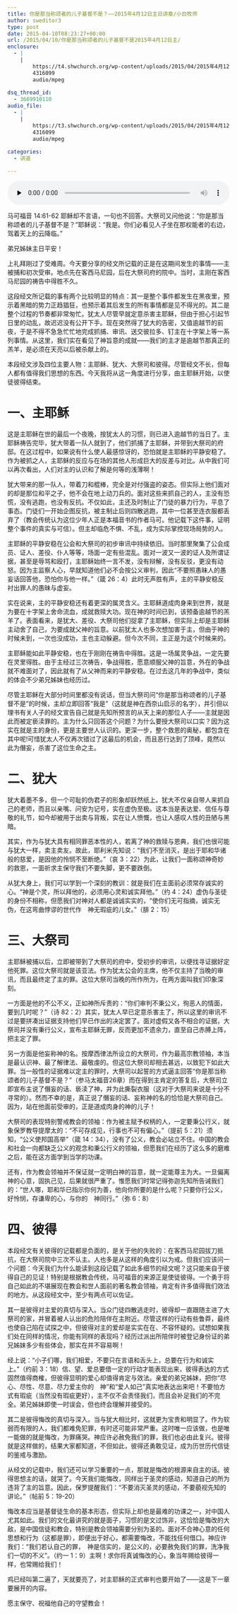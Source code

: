 ```yaml
---
title: 你是那当称颂者的儿子基督不是？——2015年4月12日主日讲章/小白牧师
author: sweditor3
type: post
date: 2015-04-10T08:23:27+00:00
url: /2015/04/10/你是那当称颂者的儿子基督不是2015年4月12日主/
enclosure:
  - |
    |
        https://t4.shwchurch.org/wp-content/uploads/2015/04/2015年4月12日讲道录音.mp3
        4316099
        audio/mpeg
        
dsq_thread_id:
  - 3669910110
audio_file:
  - |
    |
        https://t3.shwchurch.org/wp-content/uploads/2015/04/2015年4月12日讲道录音.mp3
        4316099
        audio/mpeg
        
categories:
  - 讲道

---
```

<audio class="wp-audio-shortcode" id="audio-12381-164" preload="none" style="width: 100%;" controls="controls"><source type="audio/mpeg" src="http://t5.shwchurch.org/wp-content/uploads/2015/04/2015年4月12日讲道录音.mp3?_=164" /><http://t5.shwchurch.org/wp-content/uploads/2015/04/2015年4月12日讲道录音.mp3></audio> 

马可福音 14:61-62 耶稣却不言语，一句也不回答。大祭司又问他说：“你是那当称颂者的儿子基督不是？”耶稣说：“我是。你们必看见人子坐在那权能者的右边，驾着天上的云降临。”

弟兄姊妹主日平安！

上礼拜刚过了受难周。今天要分享的经文所记载的正是在这期间发生的事情——主被捕和初次受审。地点先在客西马尼园，后在大祭司府的院中。当时，主刚在客西马尼园的祷告中得胜不久。

这段经文所记载的事有两个比较明显的特点：其一是整个事件都发生在黑夜里，预示着黑暗的势力正趋猖狂，也预示着其后发生的所有事情都是见不得光的。其二是整个过程的节奏都非常匆忙。犹太人尽管早就定意杀害主耶稣，但由于担心引起节日里的动乱，故迟迟没有公开下手。现在突然得了犹大的告密，又值逾越节的前夜，于是不得不急急忙忙地完成抓捕、审讯、送交彼拉多、钉主在十字架上等一系列事情。从这里，我们实在看见了神旨意的成就——我们的主才是逾越节那真正的羔羊，是必须在天亮以后被杀献上的。

本段经文涉及四位主要人物：主耶稣、犹大、大祭司和彼得。尽管经文不长，但每人都有值得我们思想的东西。今天我将从这一角度进行分享，由主耶稣开始，以使徒彼得结束。

# 一、主耶稣

这是主耶稣在世的最后一个夜晚，按犹太人的习惯，则已进入逾越节的当日了。主耶稣祷告完毕，犹大带着一队人就到了，他们抓捕了主耶稣，并带到大祭司的府邸。在这过程中，如果说有什么使人最感惊讶的，恐怕就是主耶稣的平静安稳了。作为被抓之人，主耶稣的反应与在场的其他人形成巨大的反差与对比。从中我们可以再次看出，人们对主的认识和了解是何等的浅薄啊！

犹大带来的那一队人，带着刀和棍棒，完全是对付强盗的姿态。但实际上他们面对的却是那位和平之子，他不会在地上动刀兵的。面对这些来抓自己的人，主没有恐慌，没有逃跑，也没有反抗。不仅如此，主还及时制止了门徒的暴力行为，平息了事态。门徒们一开始企图反抗，被主制止后则四散逃跑，其中一位甚至连衣服都丢弃了（教会传统认为这位少年人正是本福音书的作者马可。他记载下这件事，证明整个事件的真实与可信）。但主却临危不惧、不乱，成为实际掌控现场局势的人。

主耶稣的平静安稳在公会和大祭司的初步审讯中持续依旧。当时那里聚集了公会成员、证人、差役、仆人等等，场面一定有些混乱。面对一波又一波的证人及所谓证据，甚至是辱骂和殴打，主耶稣始终一言不发，没有辩解，没有反驳，更没有动怒。因为主监察人心，早就知道他们必不会按公义审判，因此“不要照愚昧人的愚妄话回答他，恐怕你与他一样。”（箴 26：4）此时无声胜有声，主的平静安稳反衬出罪人的愚昧与虚妄。

实在说来，主的平静安稳还有着更深的属灵含义。主耶稣道成肉身来到世界，就是为要在十字架上舍命流血，成就救赎大功。现在神的时间已到，该预备逾越节的羔羊了。表面看来，是犹大、差役、大祭司他们捉拿了主耶稣，但实际上却是主耶稣主动舍了自己，为要成就父神的旨意。以前犹太人也多次想加害于主，但由于神的时候未到，一次也没成功，主也主动躲避。但今次不同，主正是为这个时候来的。

主耶稣能如此平静安稳，也在于刚刚在祷告中得胜。这是一场属灵争战，一定先要在灵里得胜。由于主经过三次祷告，争战得胜，愿意顺服父神的旨意，外在的争战就不难面对了，因此就有了从父神而来的平静安稳。在过去这几年的争战中，类似的体会不少弟兄姊妹也经历过。

尽管主耶稣在大部分时间里都没有说话，但当大祭司问“你是那当称颂者的儿子基督不是”的时候，主却立即回答“我是”（这就是神在西奈山启示的名字），并引但以理书有关人子的经文宣告自己就是先知所预言的从天上来的那位人子——主就是因此而被定亵渎罪的。主为什么只回答这个问题？为什么要授大祭司以口实？因为这实在就是主的身份，更是主要世人认识的。更深一步，整个救恩的奥秘，都包含在其中呢!可惜犹太人不仅再次错过了这最后的机会，而且恶行达到了顶峰，竟然以此为僭妄，杀害了这位生命之主。

# 二、犹大

犹大着墨不多，但一个可耻的伪君子的形象却跃然纸上。犹大不仅亲自带人来抓自己的老师，而且以亲嘴、问安为记号，实在虚伪至极。这本当是表达爱、信任与尊敬的礼节，如今却被用于出卖与背叛，实在让人愤慨，也让人感叹人性的丑陋与黑暗。

其实，作为与犹大具有相同罪恶本性的人，若离了神的救赎与恩典，我们也很可能与犹大一样，卖主卖友。故此，耶利米先知说：“我们不至消灭，是出于耶和华诸般的慈爱，是因他的怜悯不至断绝。”（哀 3：22）为此，让我们一面称颂神奇妙的救恩，一面祈求主保守我们不要失脚，更不要跌倒。

从犹大身上，我们可以学到一个深刻的教训：就是我们在主面前必须常存诚实的心。“神是个灵，所以拜他的，必须用心灵和诚实拜他。”（约 4：24）虚伪与圣徒的身份不相称，但愿我们对神对人都是诚诚实实的，“使你们无可指摘，诚实无伪，在这弯曲悖谬的世代作　神无瑕疵的儿女。”（腓 2：15）

# 三、大祭司

主耶稣被捕以后，立即被带到了大祭司的府中，受初步的审讯，以便找寻证据好定他死罪。这位大祭司就是该亚法。作为犹太公会的主席，他不仅主持了当晚的审讯，而且最终定了主的罪。这位大祭司当晚的所作所为，在两方面叫我们印象深刻。
  
一方面是他的不公不义，正如神所斥责的：“你们审判不秉公义，徇恶人的情面，要到几时呢？”（诗 82：2）其实，犹太人早已定意杀害主了，所以这里的审讯不过是要拼凑出证据支持他们早已作出的决定罢了。面对虚假又各不相合的证据，大祭司并没有秉行公义，宣布主耶稣无罪，反而更加不遗余力，直至自己赤膊上阵，把主定了罪。

另一方面是他妄称神的名。按摩西律法所设立的大祭司，作为最高宗教领袖，本当是最认识神、最了解律法、最敬虔的。但这位大祭司却相去甚远，以致犯下如此大罪。当一般性的证据难以定主的罪时，大祭司以起誓的方式逼主回答“你是那当称颂者的儿子基督不是？”（参马太福音26章）而在得到主肯定的答复后，大祭司立即宣布主说了僭妄的话、亵渎了神，并为此撕裂衣服（这对于大祭司来说是十分不寻常的）。然而不幸的是，真正说了僭妄的话、妄称神的名的恰恰是大祭司自己。因为，站在他面前受审的，正是道成肉身的神的儿子！

大祭司的表现特别警戒教会的领袖：作为被主赋予权柄的人，一定要秉公行义，就象保罗教导提摩太的：“不可存成见，行事也不可有偏心。”（提前 5：21）须知，“公义使邦国高举”（箴 14：34），没有了公义，教会必站立不住。中国的教会和社会一向都缺乏公义的观念和秉公行义的领袖，但愿我们在经历了这么多的磨难之后，能在这方面学到当学的功课。

还有，作为教会领袖并不保证就一定明白神的旨意，就一定能尊主为大。一旦偏离神的心意，固执己见，后果就很严重了。惟愿我们时常记得弥迦先知所告诫我们的：“世人哪，耶和华已指示你何为善，他向你所要的是什么呢？只要你行公义，好怜悯，存谦卑的心，与你的　神同行。”（弥 6：8）

# 四、彼得

本段经文有关彼得的记载都是负面的，是关于他的失败的：在客西马尼园拔刀抵抗，在大祭司院中三次不认主。人也多是从这样的角度引以为戒。但我们应该问一个问题：今天我们为什么能读到这段记载了如此多细节的经文呢？这只能来自于彼得自己的见证！特别是根据教会传统，马可福音的来源正是使徒彼得。一个勇于将自己如此的不堪展现在教会和世人面前的著名教会领袖，肯定有许多值得我们效法的地方。从这段经文中，至少有两点可以佐证。

其一是彼得对主爱的真切与深入。当众门徒四散逃走时，彼得却一直跟随主进了大祭司的家，并冒着被人认出的危险陪伴在主附近。尽管这样的行动有些鲁莽，最终也使自己陷在试探之中，但彼得对主的爱却是实实在在、不容怀疑的。试想如果我们处在同样的情况，你能有同样的表现吗？经历过派出所陪伴时被登记身份证的弟兄姊妹多少有些体会，那实在并不容易啊！

经上说：“小子们哪，我们相爱，不要只在言语和舌头上，总要在行为和诚实上。”（约前 3：18）信、望、爱总要借一定的行动才能表现出来，彼得表达的方式固然值得商榷，但彼得显明的爱心却值得肯定与效法。亲爱的弟兄姊妹，把你“尽心、尽性、尽意、尽力爱主你的　神”和“爱人如己”真实地表达出来吧！不要怕方式有瑕疵（当然没有瑕疵更好），主不仅不会责怪我们，而且会补足我们的不完全。弟兄姊妹即使一时误会，但也终会理解并接受的。

其二是彼得悔改的真切与深入。当与犹大相比时，这就更为宝贵和明显了。作为软弱而有限的人，我们都难免犯罪，有时还可能非常严重。这时唯一应该做，也是唯一能做的就是悔改，为罪痛哭。神应许必赦免我们的罪，我们也必由此复兴。彼得就是这样做的，结果大家都知道，不但如此，彼得还勇敢见证，成为历世历代信徒的鉴戒与激励。
  
从经文的记载中，我们还可以学习重要的一点，那就是悔改的根源来自主的话。彼得思想主的话，就哭了。今天我们能悔改，同样出于圣灵的感动，知道自己的所为违背了主的旨意。因此，保罗提醒我们：“不要消灭圣灵的感动，不要藐视先知的讲论。”（帖前 5：19-20）

悔改本应当是基督徒生命的基本形态，但实际上却也是最难的功课之一，对中国人尤其如此。我们的文化最讲究的就是面子，习惯的是文过饰非，这恰恰是悔改的大敌，是中国信徒和教会，特别是教会领袖需要分别为圣的。面对不合神心意的任何思想和行为（这都是罪），即便出于好心，都需要悔改，不能找任何借口。神应许我们：“我们若认自己的罪，　神是信实的，是公义的，必要赦免我们的罪，洗净我们一切的不义”。（约一 1：9）主啊！求你将真诚悔改的心，象当年赐给彼得一样，也常赐给我们！

鸡已经叫第二遍了，天就要亮了，对主耶稣的正式审判也要开始了——这是下一章要展开的内容。

愿主保守、祝福他自己的守望教会！